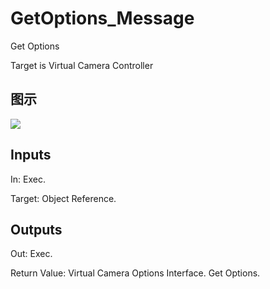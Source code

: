 # GetOptions_Message

Get Options

Target is Virtual Camera Controller

## 图示

![]($-20221218-21261885.png)

## Inputs

In: Exec.

Target: Object Reference.  

## Outputs

Out: Exec.

Return Value: Virtual Camera Options Interface. Get Options.

